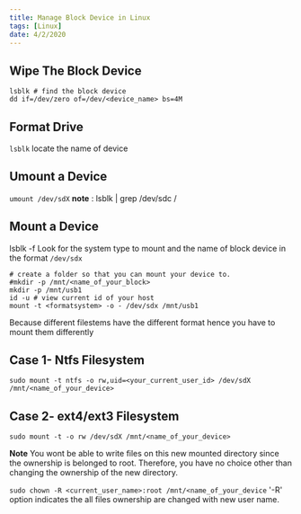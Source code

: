```yaml
---
title: Manage Block Device in Linux
tags: [Linux]
date: 4/2/2020
---
```


## Wipe The Block Device 
```
lsblk # find the block device
dd if=/dev/zero of=/dev/<device_name> bs=4M
```

## Format Drive
`lsblk` locate the name of device

## Umount a Device
`umount /dev/sdX`
**note** : lsblk | grep /dev/sdc /

## Mount a Device
lsblk -f
Look for the system type to mount and the name of block device in the format `/dev/sdx`

```
# create a folder so that you can mount your device to.
#mkdir -p /mnt/<name_of_your_block>
mkdir -p /mnt/usb1
id -u # view current id of your host  
mount -t <formatsystem> -o - /dev/sdx /mnt/usb1
```

Because different filestems have the different format hence you have to mount them differently 

## Case 1- Ntfs Filesystem 
`sudo mount -t ntfs -o rw,uid=<your_current_user_id> /dev/sdX /mnt/<name_of_your_device>`

## Case 2- ext4/ext3 Filesystem
`sudo mount -t -o rw /dev/sdX /mnt/<name_of_your_device>`

**Note** You wont be able to write files on this new mounted directory since the ownership is belonged to root. Therefore, you have no choice other than changing the ownership of the new directory.

`sudo chown -R <current_user_name>:root /mnt/<name_of_your_device`
'-R' option indicates the all files ownership are changed with new user name.


